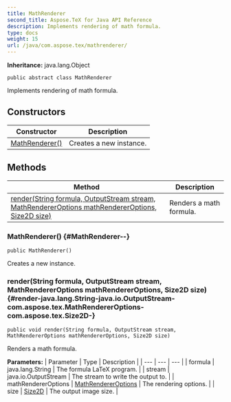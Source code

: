 ```yaml
---
title: MathRenderer
second_title: Aspose.TeX for Java API Reference
description: Implements rendering of math formula.
type: docs
weight: 15
url: /java/com.aspose.tex/mathrenderer/
---
```

**Inheritance:**
java.lang.Object
```
public abstract class MathRenderer
```

Implements rendering of math formula.
## Constructors

| Constructor | Description |
| --- | --- |
| [MathRenderer()](#MathRenderer--) | Creates a new instance. |
## Methods

| Method | Description |
| --- | --- |
| [render(String formula, OutputStream stream, MathRendererOptions mathRendererOptions, Size2D size)](#render-java.lang.String-java.io.OutputStream-com.aspose.tex.MathRendererOptions-com.aspose.tex.Size2D-) | Renders a math formula. |
### MathRenderer() {#MathRenderer--}
```
public MathRenderer()
```


Creates a new instance.

### render(String formula, OutputStream stream, MathRendererOptions mathRendererOptions, Size2D size) {#render-java.lang.String-java.io.OutputStream-com.aspose.tex.MathRendererOptions-com.aspose.tex.Size2D-}
```
public void render(String formula, OutputStream stream, MathRendererOptions mathRendererOptions, Size2D size)
```


Renders a math formula.

**Parameters:**
| Parameter | Type | Description |
| --- | --- | --- |
| formula | java.lang.String | The formula LaTeX program. |
| stream | java.io.OutputStream | The stream to write the output to. |
| mathRendererOptions | [MathRendererOptions](../../com.aspose.tex/mathrendereroptions) | The rendering options. |
| size | [Size2D](../../com.aspose.tex/size2d) | The output image size. |

